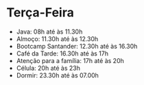 # Terça-Feira

- Java: 08h até às 11.30h
- Almoço: 11.30h até às 12.30h
- Bootcamp Santander: 12.30h até às 16.30h
- Café da Tarde: 16.30h até às 17h
- Atenção para a família: 17h até às 20h
- Célula: 20h até às 23h
- Dormir: 23.30h até às 07.00h
